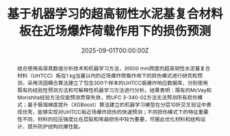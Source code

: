 ---
title: "基于机器学习的超高韧性水泥基复合材料板在近场爆炸荷载作用下的损伤预测"
authors:
- 银星
- 李庆华*
# author_notes:
# - "Equal contribution"
# - "Equal contribution"
date: "2025-09-01T00:00:00Z"

# Publication type.
# Accepts a single type but formatted as a YAML list (for Hugo requirements).
# Enter a publication type from the CSL standard.
publication_types: ["article-journal"]

# Publication name and optional abbreviated publication name.
publication: "***工程力学***, 137, 104911"

abstract: 结合使用高保真数值分析技术和机器学习方法，对600 mm跨度的超高韧性水泥基复合材料（UHTCC）板在1 kg当量以内的近场爆炸荷载作用下的损伤模式进行研究和预测，采用流固耦合算法建立了包含300个样本的UHTCC板爆炸响应数据库，分别使用既有的经验性预测方法和可解释性机器学习方法进行分析。结果表明：既有的McVay和Morishita经验方法仅能预测贯穿失效，而UFC 3-340-02方法无法预测所有损伤模式；基于极端梯度提升（XGBoost）算法建立的机器学习模型在分层10折交叉验证中表现优秀，能够实现对UHTCC板近场爆炸损伤的快速预测；不同损伤模式下的特征重要性不同，材料的拉压强度比在层裂和弯曲损伤中较为重要，可据此优化材料和结构设计，提升防护结构抗爆性能。

tags:
- Blast Protection
- SHCC
featured: true

links:
  - type: doi
    url: "https://doi.org/10.6052/j.issn.1000-4750.2024.10.07911"

# Featured image
# To use, add an image named `featured.jpg/png` to your page's folder. 
image:
  caption: 'Image credit: [**Unsplash**](https://unsplash.com/photos/jdD8gXaTZsc)'
  focal_point: ""
  preview_only: false

# Associated Projects (optional).
#   Associate this publication with one or more of your projects.
#   Simply enter your project's folder or file name without extension.
#   E.g. `internal-project` references `content/project/internal-project/index.md`.
#   Otherwise, set `projects: []`.
projects: []

# Slides (optional).
#   Associate this publication with Markdown slides.
#   Simply enter your slide deck's filename without extension.
#   E.g. `slides: "example"` references `content/slides/example/index.md`.
#   Otherwise, set `slides: ""`.
slides: ""
---